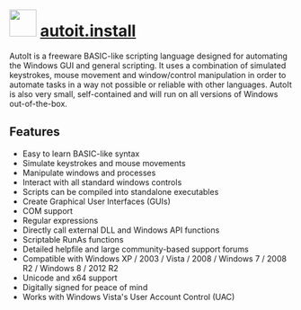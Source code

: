 ﻿# <img src="https://cdn.rawgit.com/chocolatey/chocolatey-coreteampackages/40da80591281de666f24852bb71cb12449cf2997/icons/autoit.png" width="48" height="48"/> [autoit.install](https://chocolatey.org/packages/autoit.install)


AutoIt is a freeware BASIC-like scripting language designed for automating the Windows GUI and general scripting.
It uses a combination of simulated keystrokes, mouse movement and window/control manipulation in order to automate tasks in a way not possible or reliable with other languages.
AutoIt is also very small, self-contained and will run on all versions of Windows out-of-the-box.

## Features

* Easy to learn BASIC-like syntax
* Simulate keystrokes and mouse movements
* Manipulate windows and processes
* Interact with all standard windows controls
* Scripts can be compiled into standalone executables
* Create Graphical User Interfaces (GUIs)
* COM support
* Regular expressions
* Directly call external DLL and Windows API functions
* Scriptable RunAs functions
* Detailed helpfile and large community-based support forums
* Compatible with Windows XP / 2003 / Vista / 2008 / Windows 7 / 2008 R2 / Windows 8 / 2012 R2
* Unicode and x64 support
* Digitally signed for peace of mind
* Works with Windows Vista's User Account Control (UAC)

